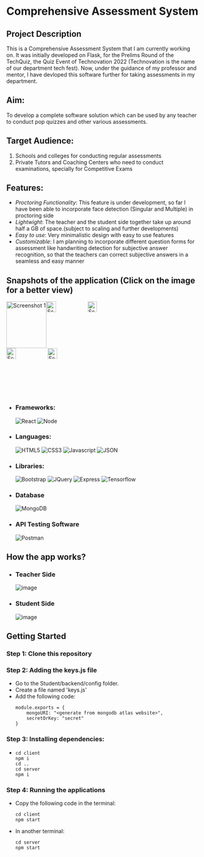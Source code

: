 # Comprehensive Assessment System

<h2>Project Description</h2>
This is a Comprehensive Assessment System that I am currently working on.
It was initially developed on Flask, for the Prelims Round of the TechQuiz, the Quiz Event of Technovation 2022 (Technovation is the name of our department tech fest). Now, under the guidance of my professor and mentor, I have devloped this software further for taking assessments in my department.

<h2>Aim:</h2>
To develop a complete software solution which can be used by any teacher to conduct pop quizzes and other various assessments.

<h2>Target Audience:</h2>
<ol>
  <li>Schools and colleges for conducting regular assessments</li>
  <li>Private Tutors and Coaching Centers who need to conduct examinations, specially for Competitive Exams</li>
</ol>

<h2>Features:</h2>
<ul>
  <li><em>Proctoring Functionality</em>: This feature is under development, so far I have been able to incorporate face detection (Singular and Multiple) in proctoring side</li> 
  <li><em>Lightwight</em>: The teacher and the student side together take up around half a GB of space.(subject to scaling and further developments)</li>
  <li><em>Easy to use</em>: Very minimalistic design with easy to use features</li>
  <li><em>Customizable</em>: I am planning to incorporate different question forms for assessment like handwriting detection for subjective answer recognition, so that the teachers can correct subjective answers in a seamless and easy manner</li>
</ul>

<h2>Snapshots of the application (Click on the image for a better view)</h2>

<div style="display: flex; flex-wrap: wrap;">
  <a href="https://github.com/Sayantan19/Quiz-MERN/assets/75779600/ada29ea0-5b0b-4651-8e96-d6e0dd5e19f0">
    <img src="https://github.com/Sayantan19/Quiz-MERN/assets/75779600/ada29ea0-5b0b-4651-8e96-d6e0dd5e19f0" alt="Screenshot 1" style="width: 100%;">
  </a>
  <div style="display: flex">
    <a href="https://github.com/Sayantan19/Quiz-MERN/assets/75779600/e832e9b7-9b0a-4129-8a5e-01deb127dc78">
      <img src="https://github.com/Sayantan19/Quiz-MERN/assets/75779600/e832e9b7-9b0a-4129-8a5e-01deb127dc78" alt="Screenshot 2" style="width: 48%">
    </a>
    <a href="https://github.com/Sayantan19/Quiz-MERN/assets/75779600/c70f9d1b-210b-48fe-b214-70b9cab2de29">
      <img src="https://github.com/Sayantan19/Quiz-MERN/assets/75779600/c70f9d1b-210b-48fe-b214-70b9cab2de29" alt="Screenshot 3" style="width: 48%;">
    </a>
  </div>
  <div style="display: flex">
    <a href="https://github.com/Sayantan19/Quiz-MERN/assets/75779600/568d2ca8-f818-4ec2-9e0e-f94057c5a37a">
      <img src="https://github.com/Sayantan19/Quiz-MERN/assets/75779600/568d2ca8-f818-4ec2-9e0e-f94057c5a37a" alt="Screenshot 4" style="width: 48%;">
    </a>
    <a href="https://github.com/Sayantan19/Quiz-MERN/assets/75779600/65021909-6589-4dc5-857c-623a2a706a5b">
      <img src="https://github.com/Sayantan19/Quiz-MERN/assets/75779600/65021909-6589-4dc5-857c-623a2a706a5b" alt="Screenshot 5" style="width: 48%;">
    </a>
  </div>
</div>


<ul>
<li><h3>Frameworks:</h3>

![React](https://img.shields.io/badge/React-20232A?style=for-the-badge&logo=react&logoColor=61DAFB)
![Node](https://img.shields.io/badge/Node.js-339933?style=for-the-badge&logo=nodedotjs&logoColor=white)

</li>
  
<li>
<h3>Languages:</h3>

![HTML5](https://img.shields.io/badge/HTML5-E34F26?style=for-the-badge&logo=html5&logoColor=white)
![CSS3](https://img.shields.io/badge/CSS3-1572B6?style=for-the-badge&logo=css3&logoColor=white)
![Javascript](https://img.shields.io/badge/JavaScript-323330?style=for-the-badge&logo=javascript&logoColor=F7DF1E)
![JSON](https://img.shields.io/badge/json-5E5C5C?style=for-the-badge&logo=json&logoColor=white)

</li>
<li>
<h3>Libraries:</h3>
    
![Bootstrap](https://img.shields.io/badge/Bootstrap-563D7C?style=for-the-badge&logo=bootstrap&logoColor=white)
![JQuery](https://img.shields.io/badge/jQuery-0769AD?style=for-the-badge&logo=jquery&logoColor=white)
![Express](https://img.shields.io/badge/Express.js-000000?style=for-the-badge&logo=express&logoColor=white)
![Tensorflow](https://img.shields.io/badge/TensorFlow-FF6F00?style=for-the-badge&logo=tensorflow&logoColor=white)
  
</li>
  
<li>
<h3>Database</h3>

![MongoDB](https://img.shields.io/badge/MongoDB-4EA94B?style=for-the-badge&logo=mongodb&logoColor=white)

</li>
<li>  
<h3>API Testing Software</h3>
  
![Postman](https://img.shields.io/badge/Postman-FF6C37?style=for-the-badge&logo=postman&logoColor=white)
  
</li>
</ul>

<h2>How the app works?</h2>

<ul>
<li><h3>Teacher Side</h3>

![image](https://github.com/Sayantan19/Quiz-MERN/assets/75779600/91d239bf-f85a-4169-a943-b06fe8b3e0f6)

</li>
<li><h3>Student Side</h3>

![image](https://github.com/Sayantan19/Quiz-MERN/assets/75779600/f580061b-76f5-4910-8702-829a58cc9b26)

</li>
</ul>
<h2>Getting Started</h2>
<h3>Step 1: Clone this repository</h3>
<h3>Step 2: Adding the keys.js file</h3>
<ul>
<li>Go to the Student/backend/config folder.</li>
<li>Create a file named 'keys.js'</li>
<li>Add the following code:

    module.exports = {
        mongoURI: "<generate from mongodb atlas website>",
        secretOrKey: "secret"
    }
</li>
</ul>
<h3>Step 3: Installing dependencies: </h3>
<ul>
<li>
  
    cd client
    npm i
    cd ..
    cd server
    npm i
</li>
</ul>
<h3>Step 4: Running the applications</h3>
<ul>
<li>Copy the following code in the terminal:

    cd client
    npm start
</li>
<li>In another terminal:

    cd server
    npm start
</li>
</ul>


